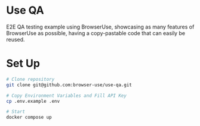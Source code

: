 # Use QA

E2E QA testing example using BrowserUse, showcasing as many features of BrowserUse as possible, having a copy-pastable code that can easily be reused.

# Set Up

```bash
# Clone repository
git clone git@github.com:browser-use/use-qa.git

# Copy Environment Variables and Fill API Key
cp .env.example .env

# Start
docker compose up
```
